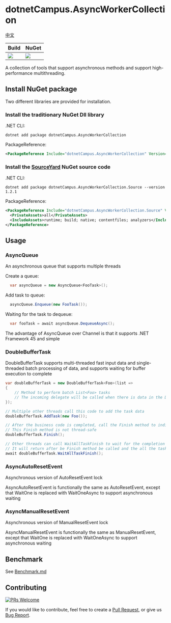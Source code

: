 # dotnetCampus.AsyncWorkerCollection

[中文](README.zh-cn.md)

| Build | NuGet |
| -- | -- |
|![](https://github.com/dotnet-campus/AsyncWorkerCollection/workflows/.NET%20Core/badge.svg)|[![](https://img.shields.io/nuget/v/dotnetCampus.AsyncWorkerCollection.svg)](https://www.nuget.org/packages/dotnetCampus.AsyncWorkerCollection)|

A collection of tools that support asynchronous methods and support high-performance multithreading.

## Install NuGet package

Two different libraries are provided for installation.

### Install the traditionary NuGet Dll library

.NET CLI:

```
dotnet add package dotnetCampus.AsyncWorkerCollection
```

PackageReference:

```xml
<PackageReference Include="dotnetCampus.AsyncWorkerCollection" Version="1.2.1" />
```

### Install the [SourceYard](https://github.com/dotnet-campus/SourceYard) NuGet source code

.NET CLI:

```
dotnet add package dotnetCampus.AsyncWorkerCollection.Source --version 1.2.1
```

PackageReference:

```xml
<PackageReference Include="dotnetCampus.AsyncWorkerCollection.Source" Version="1.2.1">
  <PrivateAssets>all</PrivateAssets>
  <IncludeAssets>runtime; build; native; contentfiles; analyzers</IncludeAssets>
</PackageReference>
```

## Usage

### AsyncQueue

An asynchronous queue that supports multiple threads

Create a queue:

```csharp
  var asyncQueue = new AsyncQueue<FooTask>();
```

Add task to queue:

```csharp
  asyncQueue.Enqueue(new FooTask());
```

Waiting for the task to dequeue:

```csharp
  var fooTask = await asyncQueue.DequeueAsync();
```

The advantage of AsyncQueue over Channel is that it supports .NET Framework 45 and simple

### DoubleBufferTask

DoubleBufferTask supports multi-threaded fast input data and single-threaded batch processing of data, and supports waiting for buffer execution to complete

```csharp
var doubleBufferTask = new DoubleBufferTask<Foo>(list =>
{
    // Method to perform batch List<Foo> tasks
    // The incoming delegate will be called when there is data in the DoubleBufferTask, and it means that there is at least one element in the list
});

// Multiple other threads call this code to add the task data
doubleBufferTask.AddTask(new Foo());

// After the business code is completed, call the Finish method to indicate that no more tasks are added
// This Finish method is not thread-safe
doubleBufferTask.Finish();

// Other threads can call WaitAllTaskFinish to wait for the completion of all task data in DoubleBufferTask
// It will return after be Finish method be called and the all the task data be handled
await doubleBufferTask.WaitAllTaskFinish();
```

### AsyncAutoResetEvent

Asynchronous version of AutoResetEvent lock

AsyncAutoResetEvent is functionally the same as AutoResetEvent, except that WaitOne is replaced with WaitOneAsync to support asynchronous waiting

### AsyncManualResetEvent

Asynchronous version of ManualResetEvent lock

AsyncManualResetEvent is functionally the same as ManualResetEvent, except that WaitOne is replaced with WaitOneAsync to support asynchronous waiting

## Benchmark

See [Benchmark.md](docs/Benchmark.md)

## Contributing

[![PRs Welcome](https://img.shields.io/badge/PRs-welcome-brightgreen.svg?style=flat-square)](https://github.com/dotnet-campus/AsyncWorkerCollection/pulls)

If you would like to contribute, feel free to create a [Pull Request](https://github.com/dotnet-campus/AsyncWorkerCollection/pulls), or give us [Bug Report](https://github.com/dotnet-campus/AsyncWorkerCollection/issues/new).